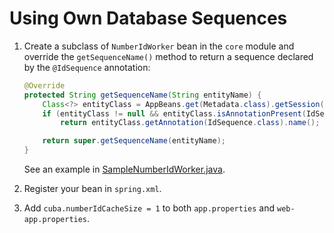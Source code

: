 # Using Own Database Sequences

1. Create a subclass of `NumberIdWorker` bean in the `core` module and override the `getSequenceName()` method
to return a sequence declared by the ```@IdSequence``` annotation:

    ```java
    @Override
    protected String getSequenceName(String entityName) {
        Class<?> entityClass = AppBeans.get(Metadata.class).getSession().getClass(entityName).getJavaClass();
        if (entityClass != null && entityClass.isAnnotationPresent(IdSequence.class))
            return entityClass.getAnnotation(IdSequence.class).name();

        return super.getSequenceName(entityName);
    }
    ```
    See an example in [SampleNumberIdWorker.java](https://github.com/cuba-labs/own-sequence/blob/master/modules/core/src/com/company/sample/core/SampleNumberIdWorker.java).        

2. Register your bean in `spring.xml`.

3. Add `cuba.numberIdCacheSize = 1` to both `app.properties` and `web-app.properties`.
